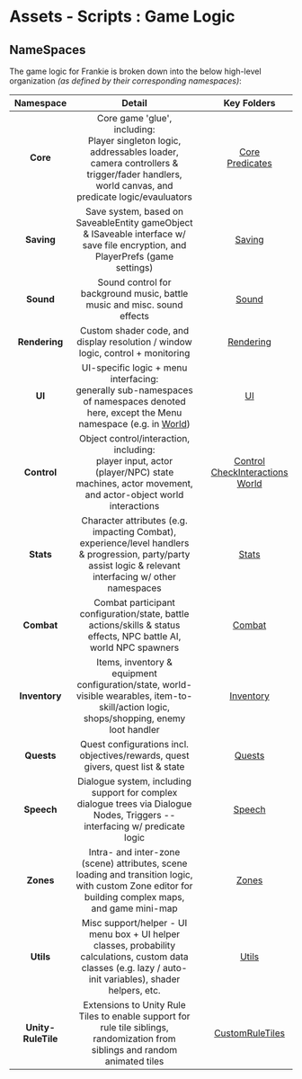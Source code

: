 # Assets - Scripts : Game Logic

## NameSpaces

The game logic for Frankie is broken down into the below high-level organization *(as defined by their corresponding namespaces)*:

|     Namespace      |                                                                                   Detail                                                                                   |       |                                          Key Folders                                          |
| :----------------: | :------------------------------------------------------------------------------------------------------------------------------------------------------------------------: | :---: | :-------------------------------------------------------------------------------------------: |
|      **Core**      | Core game 'glue', including: <br/> Player singleton logic, addressables loader, camera controllers & trigger/fader handlers, world canvas, and predicate logic/evauluators |       |                       [Core](./Core/) <br/> [Predicates](./Predicates/)                       |
|     **Saving**     |                       Save system, based on SaveableEntity gameObject & ISaveable interface w/ save file encryption, and PlayerPrefs (game settings)                       |       |                                      [Saving](./Saving/)                                      |
|     **Sound**      |                                                  Sound control for background music, battle music and misc. sound effects                                                  |       |                                       [Sound](./Sound/)                                       |
|   **Rendering**    |                                              Custom shader code, and display resolution / window logic, control + monitoring                                               |       |                                   [Rendering](./Rendering/)                                   |
|       **UI**       |         UI-specific logic + menu interfacing: <br/> generally sub-namespaces of namespaces denoted here, except the Menu namespace (e.g. in [World](./UI/World/))          |       |                                          [UI](./UI/)                                          |
|    **Control**     |             Object control/interaction, including: <br/> player input, actor (player/NPC) state machines, actor movement, and actor-object world interactions              |       | [Control](./Control/) <br/> [CheckInteractions](./CheckInteractions/) <br/> [World](./World/) |
|     **Stats**      |         Character attributes (e.g. impacting Combat), experience/level handlers & progression, party/party assist logic & relevant interfacing w/ other namespaces         |       |                                       [Stats](./Stats/)                                       |
|     **Combat**     |                             Combat participant configuration/state, battle actions/skills & status effects, NPC battle AI, world NPC spawners                              |       |                                      [Combat](./Combat/)                                      |
|   **Inventory**    |                 Items, inventory & equipment configuration/state, world-visible wearables, item-to-skill/action logic, shops/shopping, enemy loot handler                  |       |                                   [Inventory](./Inventory/)                                   |
|     **Quests**     |                                              Quest configurations incl. objectives/rewards, quest givers, quest list & state                                               |       |                                      [Quests](./Quests/)                                      |
|     **Speech**     |                        Dialogue system, including support for complex dialogue trees via Dialogue Nodes, Triggers -- interfacing w/ predicate logic                        |       |                                      [Speech](./Speech/)                                      |
|     **Zones**      |             Intra- and inter-zone (scene) attributes, scene loading and transition logic, with custom Zone editor for building complex maps, and game mini-map             |       |                                       [Zones](./Zones/)                                       |
|     **Utils**      |        Misc support/helper - UI menu box + UI helper classes, probability calculations, custom data classes (e.g. lazy / auto-init variables), shader helpers, etc.        |       |                                       [Utils](./Utils/)                                       |
| **Unity-RuleTile** |                       Extensions to Unity Rule Tiles to enable support for rule tile siblings, randomization from siblings and random animated tiles                       |       |                             [CustomRuleTiles](./CustomRuleTiles/)                             |
